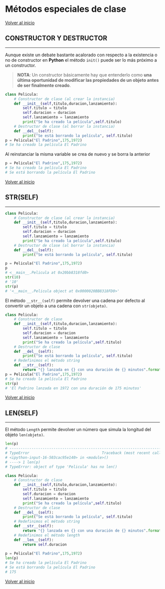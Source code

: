 # Métodos especiales de clase

[Volver al inicio](#-constructor-y-destructor)

## CONSTRUCTOR Y DESTRUCTOR

---------------------------------------------------------------------------

Aunque existe un debate bastante acalorado con respecto a la existencia o no de constructor en **Python** el método `init()` puede ser lo más próximo a un constructor. 

> **NOTA**: Un constructor básicamente hay que entenderlo como **una última oportunidad de modificar las propiedades de un objeto antes de ser finalmente creado**.

```python
class Pelicula:
    # Constructor de clase (al crear la instancia)
    def __init__(self,titulo,duracion,lanzamiento):
        self.titulo = titulo
        self.duracion = duracion
        self.lanzamiento = lanzamiento
        print("Se ha creado la película",self.titulo)
    # Destructor de clase (al borrar la instancia)
    def __del__(self):
        print("Se está borrando la película", self.titulo)
p = Pelicula("El Padrino",175,1972)
# Se ha creado la película El Padrino
```

Al reinstanciar la misma variable se crea de nuevo y se borra la anterior

```python
p = Pelicula("El Padrino",175,1972)
# Se ha creado la película El Padrino
# Se está borrando la película El Padrino
```

[Volver al inicio](#-constructor-y-destructor)

## __STR__(SELF)

---------------------------------------------------------------------------

```python
class Pelicula:
    # Constructor de clase (al crear la instancia)
    def __init__(self,titulo,duracion,lanzamiento):
        self.titulo = titulo
        self.duracion = duracion
        self.lanzamiento = lanzamiento
        print("Se ha creado la película",self.titulo)
    # Destructor de clase (al borrar la instancia)
    def __del__(self):
        print("Se está borrando la película", self.titulo)

p = Pelicula("El Padrino",175,1972)
p
# <__main__.Pelicula at 0x20bb8318fd0>
str(10)
# '10'
str(p)
# '<__main__.Pelicula object at 0x0000020BB8318FD0>'
```

El método `__str__(self)` permite devolver una cadena por defecto al convertir un objeto a una cadena con `str(objeto)`.

```python
class Pelicula:
    # Constructor de clase
    def __init__(self,titulo,duracion,lanzamiento):
        self.titulo = titulo
        self.duracion = duracion
        self.lanzamiento = lanzamiento
        print("Se ha creado la película",self.titulo)
    # Destructor de clase
    def __del__(self):
        print("Se está borrando la película", self.titulo)
    # Redefinimos el método string
    def __str__(self):
        return "{} lanzada en {} con una duración de {} minutos".format(self.titulo,self.lanzamiento,self.duracion) 
p = Pelicula("El Padrino",175,1972)
# Se ha creado la película El Padrino
str(p)
# 'El Padrino lanzada en 1972 con una duración de 175 minutos'
```

[Volver al inicio](#-constructor-y-destructor)

## __LEN__(SELF)

---------------------------------------------------------------------------

El método `Length` permite devolver un número que simula la longitud del objeto `len(objeto)`. 

```python
len(p)
# ---------------------------------------------------------------------------
# TypeError                                 Traceback (most recent call last)
# <ipython-input-16-503cac95e140> in <module>()
# ----> 1 len(p)
# TypeError: object of type 'Pelicula' has no len()

class Pelicula:
    # Constructor de clase
    def __init__(self,titulo,duracion,lanzamiento):
        self.titulo = titulo
        self.duracion = duracion
        self.lanzamiento = lanzamiento
        print("Se ha creado la película",self.titulo)
    # Destructor de clase
    def __del__(self):
        print("Se está borrando la película", self.titulo)
    # Redefinimos el método string
    def __str__(self):
        return "{} lanzada en {} con una duración de {} minutos".format(self.titulo,self.lanzamiento,self.duracion)
    # Redefinimos el método length
    def __len__(self):
        return self.duracion
        
p = Pelicula("El Padrino",175,1972)
len(p)
# Se ha creado la película El Padrino
# Se está borrando la película El Padrino
# 175
```

[Volver al inicio](#-constructor-y-destructor)